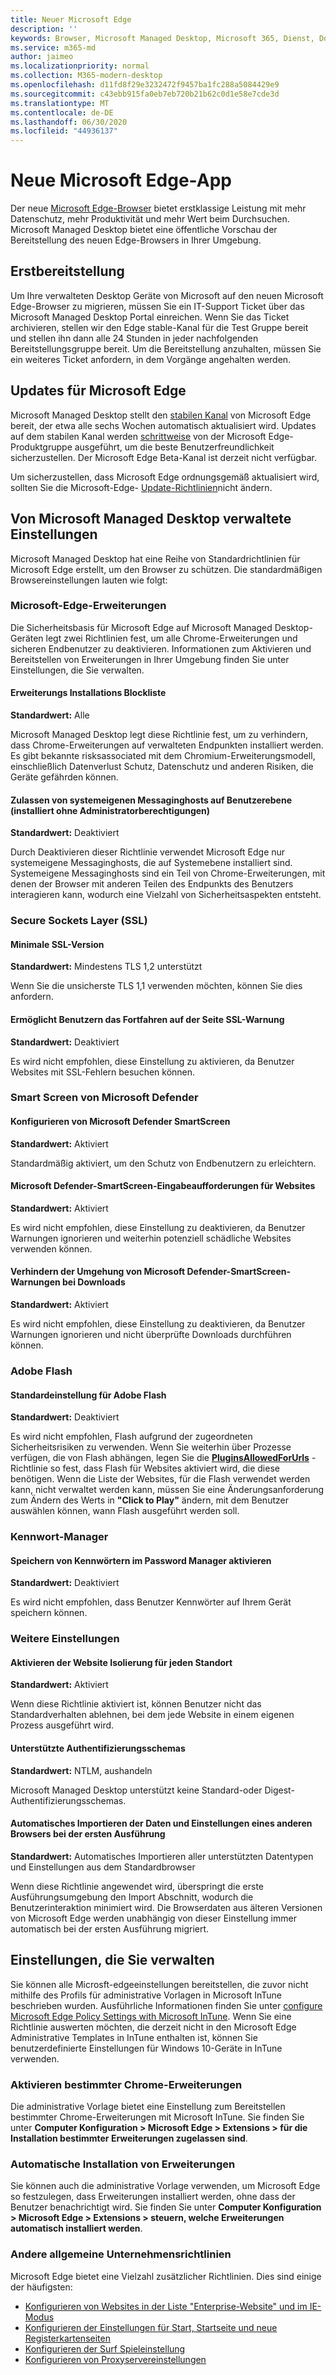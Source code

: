 ```yaml
---
title: Neuer Microsoft Edge
description: ''
keywords: Browser, Microsoft Managed Desktop, Microsoft 365, Dienst, Dokumentation
ms.service: m365-md
author: jaimeo
ms.localizationpriority: normal
ms.collection: M365-modern-desktop
ms.openlocfilehash: d11fd8f29e3232472f9457ba1fc288a5084429e9
ms.sourcegitcommit: c43ebb915fa0eb7eb720b21b62c0d1e58e7cde3d
ms.translationtype: MT
ms.contentlocale: de-DE
ms.lasthandoff: 06/30/2020
ms.locfileid: "44936137"
---
```

# <a name="new-microsoft-edge-app"></a>Neue Microsoft Edge-App

Der neue [Microsoft Edge-Browser](https://www.microsoft.com/edge) bietet erstklassige Leistung mit mehr Datenschutz, mehr Produktivität und mehr Wert beim Durchsuchen. Microsoft Managed Desktop bietet eine öffentliche Vorschau der Bereitstellung des neuen Edge-Browsers in Ihrer Umgebung.

## <a name="initial-deployment"></a>Erstbereitstellung

Um Ihre verwalteten Desktop Geräte von Microsoft auf den neuen Microsoft Edge-Browser zu migrieren, müssen Sie ein IT-Support Ticket über das Microsoft Managed Desktop Portal einreichen. Wenn Sie das Ticket archivieren, stellen wir den Edge stable-Kanal für die Test Gruppe bereit und stellen ihn dann alle 24 Stunden in jeder nachfolgenden Bereitstellungsgruppe bereit. Um die Bereitstellung anzuhalten, müssen Sie ein weiteres Ticket anfordern, in dem Vorgänge angehalten werden.

## <a name="updates-to-microsoft-edge"></a>Updates für Microsoft Edge

Microsoft Managed Desktop stellt den [stabilen Kanal](https://docs.microsoft.com/deployedge/microsoft-edge-channels#stable-channel) von Microsoft Edge bereit, der etwa alle sechs Wochen automatisch aktualisiert wird. Updates auf dem stabilen Kanal werden [schrittweise](https://docs.microsoft.com/deployedge/microsoft-edge-update-progressive-rollout) von der Microsoft Edge-Produktgruppe ausgeführt, um die beste Benutzerfreundlichkeit sicherzustellen. Der Microsoft Edge Beta-Kanal ist derzeit nicht verfügbar.

Um sicherzustellen, dass Microsoft Edge ordnungsgemäß aktualisiert wird, sollten Sie die Microsoft-Edge- [Update-Richtlinien](https://docs.microsoft.com/deployedge/microsoft-edge-update-policies)nicht ändern.

## <a name="settings-managed-by-microsoft-managed-desktop"></a>Von Microsoft Managed Desktop verwaltete Einstellungen

Microsoft Managed Desktop hat eine Reihe von Standardrichtlinien für Microsoft Edge erstellt, um den Browser zu schützen. Die standardmäßigen Browsereinstellungen lauten wie folgt:

### <a name="microsoft-edge-extensions"></a>Microsoft-Edge-Erweiterungen

Die Sicherheitsbasis für Microsoft Edge auf Microsoft Managed Desktop-Geräten legt zwei Richtlinien fest, um alle Chrome-Erweiterungen und sicheren Endbenutzer zu deaktivieren. Informationen zum Aktivieren und Bereitstellen von Erweiterungen in Ihrer Umgebung finden Sie unter Einstellungen, die Sie verwalten. 

#### <a name="extension-installation-blocklist"></a>Erweiterungs Installations Blockliste
**Standardwert:** Alle

Microsoft Managed Desktop legt diese Richtlinie fest, um zu verhindern, dass Chrome-Erweiterungen auf verwalteten Endpunkten installiert werden. Es gibt bekannte risksassociated mit dem Chromium-Erweiterungsmodell, einschließlich Datenverlust Schutz, Datenschutz und anderen Risiken, die Geräte gefährden können. 

#### <a name="allow-user-level-native-messaging-hosts-installed-without-admin-permissions"></a>Zulassen von systemeigenen Messaginghosts auf Benutzerebene (installiert ohne Administratorberechtigungen)

**Standardwert:** Deaktiviert

Durch Deaktivieren dieser Richtlinie verwendet Microsoft Edge nur systemeigene Messaginghosts, die auf Systemebene installiert sind. Systemeigene Messaginghosts sind ein Teil von Chrome-Erweiterungen, mit denen der Browser mit anderen Teilen des Endpunkts des Benutzers interagieren kann, wodurch eine Vielzahl von Sicherheitsaspekten entsteht.  

### <a name="secure-sockets-layer-ssl"></a>Secure Sockets Layer (SSL)

#### <a name="minimum-ssl-version"></a>Minimale SSL-Version

**Standardwert:** Mindestens TLS 1,2 unterstützt

Wenn Sie die unsicherste TLS 1,1 verwenden möchten, können Sie dies anfordern.

#### <a name="allows-users-to-proceed-from-the-ssl-warning-page"></a>Ermöglicht Benutzern das Fortfahren auf der Seite SSL-Warnung

**Standardwert:** Deaktiviert

Es wird nicht empfohlen, diese Einstellung zu aktivieren, da Benutzer Websites mit SSL-Fehlern besuchen können.

### <a name="microsoft-defender-smart-screen"></a>Smart Screen von Microsoft Defender

#### <a name="configure-microsoft-defender-smartscreen"></a>Konfigurieren von Microsoft Defender SmartScreen

**Standardwert:** Aktiviert

Standardmäßig aktiviert, um den Schutz von Endbenutzern zu erleichtern.

#### <a name="microsoft-defender-smartscreen-prompts-for-sites"></a>Microsoft Defender-SmartScreen-Eingabeaufforderungen für Websites

**Standardwert:** Aktiviert

Es wird nicht empfohlen, diese Einstellung zu deaktivieren, da Benutzer Warnungen ignorieren und weiterhin potenziell schädliche Websites verwenden können.

#### <a name="prevent-bypassing-of-microsoft-defender-smartscreen-warnings-about-downloads"></a>Verhindern der Umgehung von Microsoft Defender-SmartScreen-Warnungen bei Downloads

**Standardwert:** Aktiviert

Es wird nicht empfohlen, diese Einstellung zu deaktivieren, da Benutzer Warnungen ignorieren und nicht überprüfte Downloads durchführen können.

### <a name="adobe-flash"></a>Adobe Flash

#### <a name="default-adobe-flash-setting"></a>Standardeinstellung für Adobe Flash

**Standardwert:** Deaktiviert

Es wird nicht empfohlen, Flash aufgrund der zugeordneten Sicherheitsrisiken zu verwenden. Wenn Sie weiterhin über Prozesse verfügen, die von Flash abhängen, legen Sie die **[PluginsAllowedForUrls](https://docs.microsoft.com/deployedge/microsoft-edge-policies#pluginsallowedforurls)** -Richtlinie so fest, dass Flash für Websites aktiviert wird, die diese benötigen. Wenn die Liste der Websites, für die Flash verwendet werden kann, nicht verwaltet werden kann, müssen Sie eine Änderungsanforderung zum Ändern des Werts in **"Click to Play"** ändern, mit dem Benutzer auswählen können, wann Flash ausgeführt werden soll.

### <a name="password-manager"></a>Kennwort-Manager

#### <a name="enable-saving-passwords-to-the-password-manager"></a>Speichern von Kennwörtern im Password Manager aktivieren

**Standardwert:** Deaktiviert

Es wird nicht empfohlen, dass Benutzer Kennwörter auf Ihrem Gerät speichern können.

### <a name="other-settings"></a>Weitere Einstellungen

#### <a name="enable-site-isolation-for-every-site"></a>Aktivieren der Website Isolierung für jeden Standort

**Standardwert:** Aktiviert

Wenn diese Richtlinie aktiviert ist, können Benutzer nicht das Standardverhalten ablehnen, bei dem jede Website in einem eigenen Prozess ausgeführt wird.

#### <a name="supported-authentication-schemes"></a>Unterstützte Authentifizierungsschemas

**Standardwert:** NTLM, aushandeln

Microsoft Managed Desktop unterstützt keine Standard-oder Digest-Authentifizierungsschemas.

#### <a name="automatically-import-another-browsers-data-and-settings-at-first-run"></a>Automatisches Importieren der Daten und Einstellungen eines anderen Browsers bei der ersten Ausführung

**Standardwert:** Automatisches Importieren aller unterstützten Datentypen und Einstellungen aus dem Standardbrowser 

Wenn diese Richtlinie angewendet wird, überspringt die erste Ausführungsumgebung den Import Abschnitt, wodurch die Benutzerinteraktion minimiert wird. Die Browserdaten aus älteren Versionen von Microsoft Edge werden unabhängig von dieser Einstellung immer automatisch bei der ersten Ausführung migriert. 


## <a name="settings-you-manage"></a>Einstellungen, die Sie verwalten

Sie können alle Microsft-edgeeinstellungen bereitstellen, die zuvor nicht mithilfe des Profils für administrative Vorlagen in Microsoft InTune beschrieben wurden. Ausführliche Informationen finden Sie unter [configure Microsoft Edge Policy Settings with Microsoft InTune](https://docs.microsoft.com/deployedge/configure-edge-with-intune). Wenn Sie eine Richtlinie auswerten möchten, die derzeit nicht in den Microsoft Edge Administrative Templates in InTune enthalten ist, können Sie benutzerdefinierte Einstellungen für Windows 10-Geräte in InTune verwenden.

### <a name="enabling-specific-chrome-extensions"></a>Aktivieren bestimmter Chrome-Erweiterungen

Die administrative Vorlage bietet eine Einstellung zum Bereitstellen bestimmter Chrome-Erweiterungen mit Microsoft InTune. Sie finden Sie unter **Computer Konfiguration > Microsoft Edge > Extensions > für die Installation bestimmter Erweiterungen zugelassen sind**.

### <a name="install-extensions-silently"></a>Automatische Installation von Erweiterungen

Sie können auch die administrative Vorlage verwenden, um Microsoft Edge so festzulegen, dass Erweiterungen installiert werden, ohne dass der Benutzer benachrichtigt wird. Sie finden Sie unter **Computer Konfiguration > Microsoft Edge > Extensions > steuern, welche Erweiterungen automatisch installiert werden**.

### <a name="other-common-enterprise-policies"></a>Andere allgemeine Unternehmensrichtlinien

Microsoft Edge bietet eine Vielzahl zusätzlicher Richtlinien. Dies sind einige der häufigsten:
 
- [Konfigurieren von Websites in der Liste "Enterprise-Website" und im IE-Modus](https://docs.microsoft.com/deployedge/edge-ie-mode-sitelist)
- [Konfigurieren der Einstellungen für Start, Startseite und neue Registerkartenseiten](https://docs.microsoft.com/deployedge/microsoft-edge-policies#startup-home-page-and-new-tab-page)
- [Konfigurieren der Surf Spieleinstellung](https://docs.microsoft.com/deployedge/microsoft-edge-policies#allowsurfgame)
- [Konfigurieren von Proxyservereinstellungen](https://docs.microsoft.com/deployedge/microsoft-edge-policies#proxy-server)


